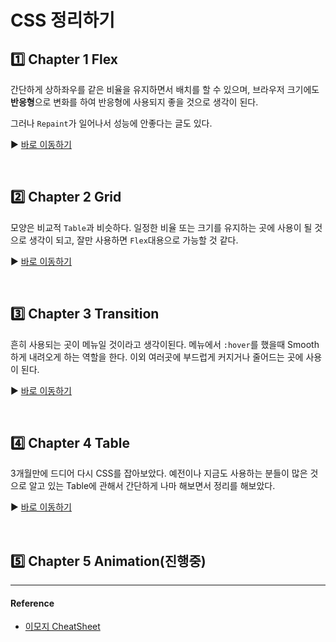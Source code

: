 # CSS 정리하기

## :one: Chapter 1 Flex

간단하게 상하좌우를 같은 비율을 유지하면서 배치를 할 수 있으며, 브라우저 크기에도 **반응형**으로 변화를 하여 반응형에 사용되지 좋을 것으로 생각이 된다.
<br/>

그러나 `Repaint`가 일어나서 성능에 안좋다는 글도 있다.

:arrow_forward: [바로 이동하기](https://github.com/SeonHyungJo/CSS/blob/master/CSS_Flex/README.md)

<br/>

## :two: Chapter 2 Grid

모양은 비교적 `Table`과 비슷하다. 일정한 비율 또는 크기를 유지하는 곳에 사용이 될 것으로 생각이 되고, 잘만 사용하면 `Flex`대용으로 가능할 것 같다.

:arrow_forward: [바로 이동하기](https://github.com/SeonHyungJo/CSS/blob/master/CSS_Grid/README.md)

<br/>

## :three: Chapter 3 Transition

흔히 사용되는 곳이 메뉴일 것이라고 생각이된다. 메뉴에서 `:hover`를 했을때 Smooth하게 내려오게 하는 역할을 한다. 이외 여러곳에 부드럽게 커지거나 줄어드는 곳에 사용이 된다.

:arrow_forward: [바로 이동하기](https://github.com/SeonHyungJo/CSS/tree/master/CSS_Transition)

<br/>

## :four: Chapter 4 Table

3개월만에 드디어 다시 CSS를 잡아보았다. 예전이나 지금도 사용하는 분들이 많은 것으로 알고 있는 Table에 관해서 간단하게 나마 해보면서 정리를 해보았다.

:arrow_forward: [바로 이동하기](https://github.com/SeonHyungJo/CSS/tree/master/CSS_Table)

<br/>

## :five: Chapter 5 Animation(진행중)


---

#### Reference

- [이모지 CheatSheet](https://gist.github.com/rxaviers/7360908)


